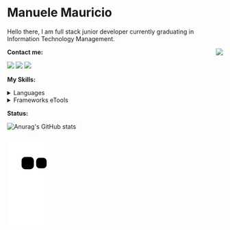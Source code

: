 <div display="flex">
  <h1>Manuele Mauricio</h1>
</div>
<p align="left">Hello there, I am full stack junior developer currently graduating in Information Technology Management.</p>
<img align="right" height="180em" src="https://user-images.githubusercontent.com/74038190/216658123-b1fdfa47-8605-467a-ab8b-0e87a7916002.gif" />

<p>
  <strong>Contact me:</strong>
</p>

<a href = "mailto:manuele.mauricio.l@gmail.com"><img src="https://img.shields.io/badge/-Gmail-%23333?style=for-the-badge&logo=gmail&logoColor=white" target="_blank"></a>
<a href="https://www.linkedin.com/in/manuele-maurício-lamenha-99460a216/" target="_blank"><img src="https://img.shields.io/badge/-LinkedIn-%230077B5?style=for-the-badge&logo=linkedin&logoColor=white" target="_blank"></a>
<a href="https://medium.com/@manuele.mauricio.l" target="_blank"><img src="https://img.shields.io/badge/Medium-12100E?style=for-the-badge&logo=medium&logoColor=white" target="_blank"></a>

<div>
  <p>
    <strong>My Skills:</strong>
  </p>
   <details>
    <summary>Languages</summary>
    
   ![Python](https://img.shields.io/badge/python-100000?style=for-the-badge&logo=python&logoColor=blue)
   ![Javascript](https://img.shields.io/badge/javascript-100000?style=for-the-badge&logo=JavaScript)
  </details>

  <details>
    <summary>Frameworks eTools</summary>  
  
  ![Python](https://img.shields.io/badge/Django-092E20?style=for-the-badge&logo=django&logoColor=white)
  ![Python](https://img.shields.io/badge/Flask-000000?style=for-the-badge&logo=flask&logoColor=white)
  ![Python](https://img.shields.io/badge/PostgreSQL-316192?style=for-the-badge&logo=postgresql&logoColor=white)
  ![Python](https://img.shields.io/badge/Git-E34F26?style=for-the-badge&logo=git&logoColor=white)
  ![Python](https://img.shields.io/badge/React-20232A?style=for-the-badge&logo=react&logoColor=61DAFB)
  ![CSS3](https://img.shields.io/badge/css3-100000?style=for-the-badge&logo=css3&logoColor=blue)
  ![HTML5](https://img.shields.io/badge/html-100000?style=for-the-badge&logo=html5)
  ![MATERIALUI](https://img.shields.io/badge/Material--UI-0081CB?style=for-the-badge&logo=material-ui&logoColor=white)
</div>


<p>
  <strong>Status:</strong>
</p>

![Anurag's GitHub stats](https://github-readme-stats.vercel.app/api?username=Manu3052&theme=tokyonight&show_icons=true)


 ##
 ![Snake animation](https://github.com/rafaballerini/rafaballerini/blob/output/github-contribution-grid-snake.svg)
    


